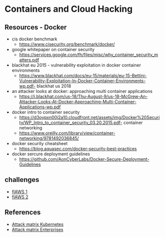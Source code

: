 # Containers and Cloud Hacking

## Resources - Docker

- cis docker benchmark
    - https://www.cisecurity.org/benchmark/docker/
- google whitepaper on container security
    - https://services.google.com/fh/files/misc/why_container_security_matters.pdf
- blackhat eu 2015 - vulnerability exploitation in docker container environments
    - https://www.blackhat.com/docs/eu-15/materials/eu-15-Bettini-Vulnerability-Exploitation-In-Docker-Container-Environments-wp.pdf- blackhat us 2018 
- an attacker looks at docker: approaching multi container applications
    - https://i.blackhat.com/us-18/Thu-August-9/us-18-McGrew-An-Attacker-Looks-At-Docker-Approaching-Multi-Container-Applications-wp.pdf
- docker intro to container security
    - https://d3oypxn00j2a10.cloudfront.net/assets/img/Docker%20Security/WP_Intro_to_container_security_03.20.2015.pdf- container networking
    - https://www.oreilly.com/library/view/container-networking/9781492036845/
 - docker security cheatsheet
    - https://blog.aquasec.com/docker-security-best-practices
 - docker sercure deployment guidelines
    - https://github.com/AonCyberLabs/Docker-Secure-Deployment-Guidelines


## challenges
- [flAWS 1](http://flaws.cloud/)
- [flAWS 2](http://flaws2.cloud/)


## References
- [Attack matrix Kubernetes](https://www.microsoft.com/security/blog/2020/04/02/attack-matrix-kubernetes/)
- [Attack matrix Enterprises](https://attack.mitre.org/matrices/enterprise/)



